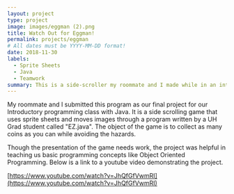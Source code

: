 ```yaml
---
layout: project
type: project
image: images/eggman (2).png
title: Watch Out for Eggman!
permalink: projects/eggman
# All dates must be YYYY-MM-DD format!
date: 2018-11-30
labels:
  - Sprite Sheets
  - Java
  - Teamwork
summary: This is a side-scroller my roommate and I made while in an introductory programming class.
---
```


My roommate and I submitted this program as our final project for our Introductory programming class with Java. It is a side scrolling game that uses sprite sheets and moves images through a program written by a UH Grad student called "EZ.java". The object of the game is to collect as many coins as you can while avoiding the hazards. 

Though the presentation of the game needs work, the project was helpful in teaching us basic programming concepts like Object Oriented Programming. Below is a link to a youtube video demonstrating the project.

[https://www.youtube.com/watch?v=JhQfGfVwmRI](https://www.youtube.com/watch?v=JhQfGfVwmRI)
